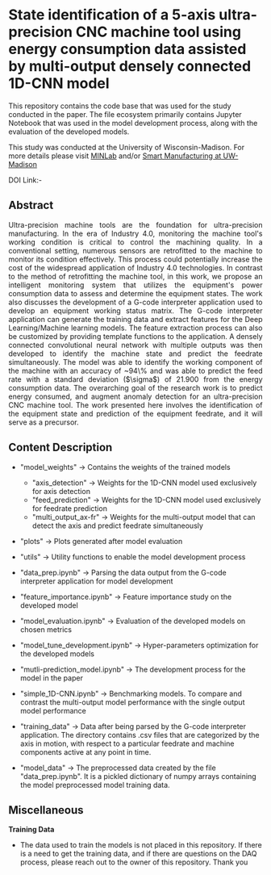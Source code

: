 # State identification of a 5-axis ultra-precision CNC machine tool using energy consumption data assisted by multi-output densely connected 1D-CNN model

This repository contains the code base that was used for the study conducted in the paper. The file ecosystem primarily contains Jupyter Notebook that was used in the model development process, along with the evaluation of the developed models.

This study was conducted at the University of Wisconsin-Madison. For more details please visit [MINLab](https://min.me.wisc.edu/) and/or [Smart Manufacturing at UW-Madison](https://smartmfg.me.wisc.edu/)

DOI Link:- 


## Abstract
<p align="justify">
Ultra-precision machine tools are the foundation for ultra-precision manufacturing. In the era of Industry 4.0, monitoring the machine tool's working condition is critical to control the machining quality. In a conventional setting, numerous sensors are retrofitted to the machine to monitor its condition effectively. This process could potentially increase the cost of the widespread application of Industry 4.0 technologies. In contrast to the method of retrofitting the machine tool, in this work, we propose an intelligent monitoring system that utilizes the equipment's power consumption data to assess and determine the equipment states. The work also discusses the development of a G-code interpreter application used to develop an equipment working status matrix. The G-code interpreter application can generate the training data and extract features for the Deep Learning/Machine learning models. The feature extraction process can also be customized by providing template functions to the application. A densely connected convolutional neural network with multiple outputs was then developed to identify the machine state and predict the feedrate simultaneously. The model was able to identify the working component of the machine with an accuracy of ~94\% and was able to predict the feed rate with a standard deviation ($\sigma$) of 21.900 from the energy consumption data. The overarching goal of the research work is to predict energy consumed, and augment anomaly detection for an ultra-precision CNC machine tool. The work presented here involves the identification of the equipment state and prediction of the equipment feedrate, and it will serve as a precursor.
</p>

## Content Description

- "model_weights" -> Contains the weights of the trained models
  - "axis_detection" -> Weights for the 1D-CNN model used exclusively for axis detection
  - "feed_prediction" -> Weights for the 1D-CNN model used exclusively for feedrate prediction
  - "multi_output_ax-fr" -> Weights for the multi-output model that can detect the axis and predict feedrate simultaneously

- "plots" -> Plots generated after model evaluation

- "utils" -> Utility functions to enable the model development process

- "data_prep.ipynb" -> Parsing the data output from the G-code interpreter application for model development

- "feature_importance.ipynb" -> Feature importance study on the developed model

- "model_evaluation.ipynb" -> Evaluation of the developed models on chosen metrics

- "model_tune_development.ipynb" -> Hyper-parameters optimization for the developed models

- "mutli-prediction_model.ipynb" -> The development process for the model in the paper

- "simple_1D-CNN.ipynb" -> Benchmarking models. To compare and contrast the multi-output model performance with the single output model performance

- "training_data" -> Data after being parsed by the G-code interpreter application. The directory contains .csv files that are categorized by the axis in motion, with respect to a particular feedrate and machine components active at any point in time.

- "model_data" -> The preprocessed data created by the file "data_prep.ipynb". It is a pickled dictionary of numpy arrays containing the model preprocessed model training data.


## Miscellaneous

**Training Data**

- The data used to train the models is not placed in this repository. If there is a need to get the training data, and if there are questions on the DAQ process, please reach out to the owner of this repository. Thank you 

  
  

